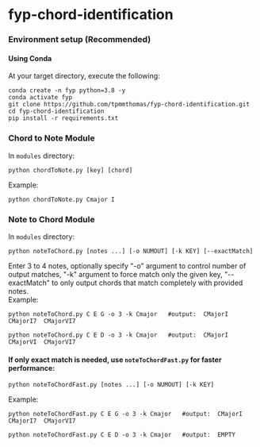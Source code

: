 # fyp-chord-identification

### Environment setup (Recommended)

#### Using Conda
At your target directory, execute the following:   
```
conda create -n fyp python=3.8 -y
conda activate fyp
git clone https://github.com/tpmmthomas/fyp-chord-identification.git
cd fyp-chord-identification
pip install -r requirements.txt
```

### Chord to Note Module
In `modules` directory:  
```
python chordToNote.py [key] [chord]
```  
Example:   
```
python chordToNote.py Cmajor I
```

### Note to Chord Module
In `modules` directory:  
```
python noteToChord.py [notes ...] [-o NUMOUT] [-k KEY] [--exactMatch]
```  
Enter 3 to 4 notes, optionally specify "-o" argument to control number of output matches, "-k" argument to force match only the given key, "--exactMatch" to only output chords that match completely with provided notes.  
Example:   
```
python noteToChord.py C E G -o 3 -k Cmajor   #output:  CMajorI  CMajorI7  CMajorVI7
```

```
python noteToChord.py C E D -o 3 -k Cmajor   #output:  CMajorI  CMajorVI  CMajorVI7
```

#### If only exact match is needed, use `noteToChordFast.py` for faster performance:  
```
python noteToChordFast.py [notes ...] [-o NUMOUT] [-k KEY]
```
Example:
```
python noteToChordFast.py C E G -o 3 -k Cmajor   #output:  CMajorI  CMajorI7  CMajorVI7
```

```
python noteToChordFast.py C E D -o 3 -k Cmajor   #output:  EMPTY
```
